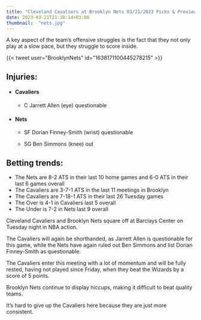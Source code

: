 ```yaml
---
title: "Cleveland Cavaliers at Brooklyn Nets 03/21/2023 Picks & Preview"
date: 2023-03-21T21:38:14+03:00
thumbnail:  "nets.jpg"
---
```

A key aspect of the team’s offensive struggles is the fact that they not only play at a slow pace, but they struggle to score inside.
<!--more-->{{< tweet user="BrooklynNets" id="1638171100445278215" >}}

## Injuries:

  - #### Cavaliers

    - C Jarrett Allen (eye) questionable

  - #### Nets

    - SF Dorian Finney-Smith (wrist) questionable

    - SG Ben Simmons (knee) out

## Betting trends:

  - The Nets are 8-2 ATS in their last 10 home games and 6-0 ATS in their last 6 games overall
  - The Cavaliers are 3-7-1 ATS in the last 11 meetings in Brooklyn
  - The Cavaliers are 7-18-1 ATS in their last 26 Tuesday games
  - The Over is 4-1 in Cavaliers last 5 overall
  - The Under is 7-2 in Nets last 9 overall

Cleveland Cavaliers and Brooklyn Nets square off at Barclays Center on Tuesday night in NBA action.

The Cavaliers will again be shorthanded, as Jarrett Allen is questionable for this game, while the Nets have again ruled out Ben Simmons and list Dorian Finney-Smith as questionable.

The Cavaliers enter this meeting with a lot of momentum and will be fully rested, having not played since Friday, when they beat the Wizards by a score of 5 points.

Brooklyn Nets continue to display hiccups, making it difficult to beat quality teams.

It’s hard to give up the Cavaliers here because they are just more consistent.

